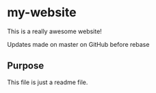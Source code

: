 # my-website

This is a really awesome website!

Updates made on master on GitHub before rebase

## Purpose

This file is just a readme file.

